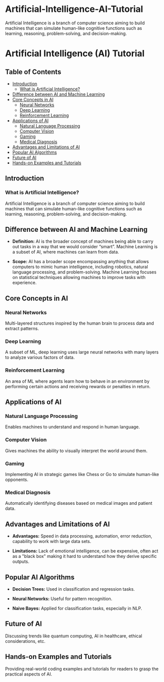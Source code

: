 # Artificial-Intelligence-AI-Tutorial
Artificial Intelligence is a branch of computer science aiming to build machines that can simulate human-like cognitive functions such as learning, reasoning, problem-solving, and decision-making.


# Artificial Intelligence (AI) Tutorial

## Table of Contents
- [Introduction](#introduction)
  - [What is Artificial Intelligence?](#what-is-artificial-intelligence)
- [Difference between AI and Machine Learning](#difference-between-ai-and-machine-learning)
- [Core Concepts in AI](#core-concepts-in-ai)
  - [Neural Networks](#neural-networks)
  - [Deep Learning](#deep-learning)
  - [Reinforcement Learning](#reinforcement-learning)
- [Applications of AI](#applications-of-ai)
  - [Natural Language Processing](#natural-language-processing)
  - [Computer Vision](#computer-vision)
  - [Gaming](#gaming)
  - [Medical Diagnosis](#medical-diagnosis)
- [Advantages and Limitations of AI](#advantages-and-limitations-of-ai)
- [Popular AI Algorithms](#popular-ai-algorithms)
- [Future of AI](#future-of-ai)
- [Hands-on Examples and Tutorials](#hands-on-examples-and-tutorials)

## Introduction

### What is Artificial Intelligence?

Artificial Intelligence is a branch of computer science aiming to build machines that can simulate human-like cognitive functions such as learning, reasoning, problem-solving, and decision-making.

## Difference between AI and Machine Learning

- **Definition:** AI is the broader concept of machines being able to carry out tasks in a way that we would consider “smart”. Machine Learning is a subset of AI, where machines can learn from data.

- **Scope:** AI has a broader scope encompassing anything that allows computers to mimic human intelligence, including robotics, natural language processing, and problem-solving. Machine Learning focuses on statistical techniques allowing machines to improve tasks with experience.

## Core Concepts in AI

### Neural Networks
Multi-layered structures inspired by the human brain to process data and extract patterns.

### Deep Learning
A subset of ML, deep learning uses large neural networks with many layers to analyze various factors of data.

### Reinforcement Learning
An area of ML where agents learn how to behave in an environment by performing certain actions and receiving rewards or penalties in return.

## Applications of AI

### Natural Language Processing
Enables machines to understand and respond in human language.

### Computer Vision
Gives machines the ability to visually interpret the world around them.

### Gaming
Implementing AI in strategic games like Chess or Go to simulate human-like opponents.

### Medical Diagnosis
Automatically identifying diseases based on medical images and patient data.

## Advantages and Limitations of AI

- **Advantages:** Speed in data processing, automation, error reduction, capability to work with large data sets.

- **Limitations:** Lack of emotional intelligence, can be expensive, often act as a "black box" making it hard to understand how they derive specific outputs.

## Popular AI Algorithms

- **Decision Trees:** Used in classification and regression tasks.
  
- **Neural Networks:** Useful for pattern recognition.

- **Naive Bayes:** Applied for classification tasks, especially in NLP.

## Future of AI

Discussing trends like quantum computing, AI in healthcare, ethical considerations, etc.

## Hands-on Examples and Tutorials

Providing real-world coding examples and tutorials for readers to grasp the practical aspects of AI.

